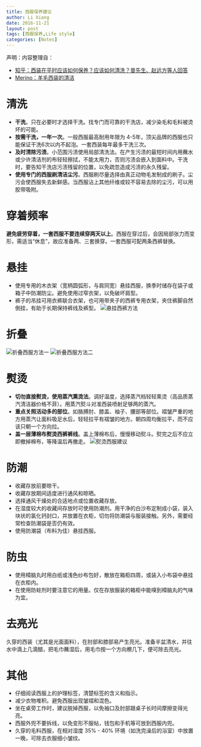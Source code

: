```yaml
---
title: 西服保养建议
author: Li Xiang
date: 2016-11-21
layout: post
tags: [西服保养,Life style]
categories: [Notes]
---
```


声明：内容整理自：
- [知乎：西装在平时应该如何保养？应该如何清洗？普先生、赵远方等人回答](https://www.zhihu.com/question/23243060)
- [Merino：羊毛西装的清洁](http://www.merino.com/cn/wool/care-instructions/cleaning-a-wool-suit/)

# 清洗

- **干洗**。只在必要时才选择干洗。找专门而可靠的干洗店，减少染毛和毛料被烫坏的可能。
- **按需干洗，一年一次**。一般西服最高耐用年限为 4-5年，顶尖品牌的西服也只能保证干洗6次以内不起泡。一套西装每年最多干洗三次。
- **及时清除污渍**。小范围污渍使用局部清洗法。在产生污渍的最短时间内用蘸水或少许清洁剂的布轻轻擦拭，不能太用力，否则污渍会嵌入到面料中。干洗时，要告知干洗店污渍残留的位置，以免疏忽造成污渍的永久残留。
- **使用专门的西服刷清洁尘污**。西服刷尽量选择由真正动物毛发制成的刷子。尘污会使西服失去新鲜感。当西服沾上其他纤维或较不容易去除的尘污，可以用胶带吸附。

# 穿着频率

**避免疲劳穿着，一套西服不要连续穿两天以上**。西服在穿过后，会因局部张力而变形，需适当“休息”，故应准备两、三套换穿。一套西服可配两条西裤替换。

# 悬挂

- 使用专用的木衣架（宽柄圆弧形，与肩同宽）悬挂西服，换季时储存在袋子或箱子中防潮防尘。避免使用过窄衣架，以免破坏肩型。
- 裤子的吊挂可用衣裤联合衣架，也可用带夹子的西裤专用衣架，夹住裤脚自然倒挂，有助于长期保持裤线及裤型。
![悬挂西裤方法](/img/care-suit/hang-suit.jpg)

# 折叠

![折叠西服方法一](/img/care-suit/fold-suit-1.jpg)
![折叠西服方法二](/img/care-suit/fold-suit-2.jpg)

# 熨烫

- **切勿直接熨烫，使用蒸汽熏烫法**。调好温度，选择蒸汽档轻轻熏烫（高品质蒸汽清洁器价格不菲）。用蒸汽熨斗对准西装喷射足够两的蒸汽。
- **重点关照活动多的部位**。如胳膊肘、膝盖、袖子、腰部等部位。褶皱严重的地方用蒸汽让面料吸足水后，轻轻拉平有褶皱的地方。朝四周均衡拉平，而不应该只朝一个方向拉。
- **盖一层薄棉布熨烫西裤裤线**。盖上薄棉布后，慢慢移动熨斗。熨完之后不应立即撤掉棉布，等降温后再撤走。
![熨烫西服建议](/img/care-suit/press-suit.jpg)

# 防潮

- 收藏存放前要晾干。
- 收藏存放期间适度进行通风和晾晒。
- 选择通风干燥处的合适地点或位置收藏存放。
- 在湿度较大的收藏间存放时可使用防潮剂。用干净的白沙布定制成小袋，装入块状的氯化钙封口，并放置在衣柜，切勿将防潮袋与服装接触。另外，需要经常检查防潮袋是否仍有效。
- 使用防潮袋（布料为佳）悬挂西服。

# 防虫

- 使用樟脑丸时用白纸或浅色纱布包好，散放在箱柜四周，或装入小布袋中悬挂在衣柜内。
- 在使用防蛀剂时要注意它的用量。仅在存放服装的箱柜中能嗅到樟脑丸的气味为宜。

# 去亮光

久穿的西装（尤其是光面面料），在肘部和膝部易产生亮光。准备半盆清水，并往水中滴上几滴醋，把毛巾蘸湿后，用毛巾按一个方向檫几下，便可除去亮光。

# 其他

- 仔细阅读西服上的护理标签，清楚标签的含义和指示。
- 减少衣物堆积。避免西服出现皱褶和混色。
- 坐在桌旁工作时，建议脱掉西服，以免袖口及肘部跟桌子长时间摩擦变得光亮。
- 西服外兜不要拆线，以免变形不服帖，钱包和手机等可放到西服内兜。
- 久穿的毛料西服，在相对湿度 35% - 40% 环境（如洗完澡后的浴室）中放置一晚，可除去衣服细小皱纹。
